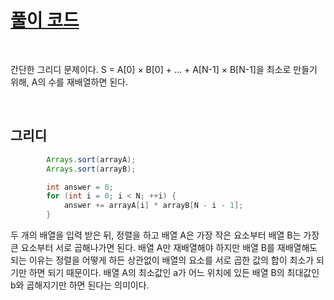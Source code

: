 # [풀이 코드](./BOJ_S4_1026.java)

<br>

간단한 그리디 문제이다. S = A[0] × B[0] + ... + A[N-1] × B[N-1]을 최소로 만들기 위해, A의 수를 재배열하면 된다.

<br>

## 그리디

```java
        Arrays.sort(arrayA);
        Arrays.sort(arrayB);

        int answer = 0;
        for (int i = 0; i < N; ++i) {
            answer += arrayA[i] * arrayB[N - i - 1];
        }
```

두 개의 배열을 입력 받은 뒤, 정렬을 하고 배열 A은 가장 작은 요소부터 배열 B는 가장 큰 요소부터 서로 곱해나가면 된다. 배열 A만 재배열해야 하지만 배열 B를 재배열해도 되는 이유는 정렬을 어떻게 하든 상관없이 배열의 요소를 서로 곱한 값의 합이 최소가 되기만 하면 되기 때문이다. 배열 A의 최소값인 a가 어느 위치에 있든 배열 B의 최대값인 b와 곱해지기만 하면 된다는 의미이다.

